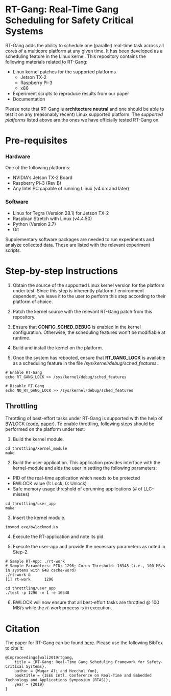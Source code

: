 # RT-Gang: Real-Time Gang Scheduling for Safety Critical Systems
RT-Gang adds the ability to schedule one (parallel) real-time task across all cores of a multicore platform at any given time. It has been developed as a scheduling feature in the Linux kernel. This repository contains the following materials related to RT-Gang:
- Linux kernel patches for the supported platforms
  - Jetson TX-2
  - Raspberry Pi-3
  - x86
- Experiment scripts to reproduce results from our paper
- Documentation

Please note that RT-Gang is **architecture neutral** and one should be able to test it on any (reasonably recent) Linux supported platform. The *supported platforms* listed above are the ones we have officially tested RT-Gang on.

# Pre-requisites
### Hardware
One of the following platforms:
+ NVIDIA's Jetson TX-2 Board
+ Raspberry Pi-3 (Rev B)
+ Any Intel PC capable of running Linux (v4.x.x and later)

### Software
+ Linux for Tegra (Version 28.1) for Jetson TX-2
+ Raspbian Stretch with Linux (v4.4.50)
+ Python (Version 2.7)
+ Git

Supplementary software packages are needed to run experiments and analyze collected data. These are listed with the relevant experiment scripts.

# Step-by-step Instructions
1. Obtain the source of the supported Linux kernel version for the platform under test. Since this step is inherently platform / environment dependent, we leave it to the user to perform this step according to their platform of choice.

2. Patch the kernel source with the relevant RT-Gang patch from this repository.

3. Ensure that **CONFIG_SCHED_DEBUG** is enabled in the kernel configuration. Otherwise, the scheduling features won't be modifiable at runtime.

4. Build and install the kernel on the platform.

5. Once the system has rebooted, ensure that **RT_GANG_LOCK** is available as a scheduling feature in the file */sys/kernel/debug/sched_features*.
```
# Enable RT-Gang
echo RT_GANG_LOCK >> /sys/kernel/debug/sched_features

# Disable RT-Gang
echo NO_RT_GANG_LOCK >> /sys/kernel/debug/sched_features
```

## Throttling
Throttling of best-effort tasks under RT-Gang is supported with the help of BWLOCK ([code](https://github.com/wali-ku/BWLOCK-GPU), [paper](http://drops.dagstuhl.de/opus/volltexte/2018/8983/pdf/LIPIcs-ECRTS-2018-19.pdf)). To enable throttling, following steps should be performed on the platform under test:

1. Build the kernel module.
```
cd throttling/kernel_module
make
```

2. Build the user-application. This application provides interface with the kernel-module and aids the user in setting the following parameters:
  - PID of the real-time application which needs to be protected
  - BWLOCK value (1: Lock; 0: Unlock)
  - Safe memory usage threshold of corunning applications (# of LLC-misses)
```
cd throttling/user_app
make
```

3. Insert the kernel module.
```
insmod exe/bwlockmod.ko
```

4. Execute the RT-application and note its pid.

5. Execute the user-app and provide the necessary parameters as noted in Step-2.
```
# Sample RT-App: ./rt-work
# Sample Parameters: PID: 1296; Corun Threshold: 16348 (i.e., 100 MB/s in systems with 64B cache-word)
./rt-work &
[1] rt-work      1296

cd throttling/user_app
./test -p 1296 -v 1 -e 16348
```

6. BWLOCK will now ensure that all best-effort tasks are throttled @ 100 MB/s while the *rt-work* process is in execution.

# Citation
The paper for RT-Gang can be found [here](https://arxiv.org/pdf/1903.00999.pdf). Please use the following BibTex to cite it:
```
@inproceedings{wali2019rtgang,
	title = {RT-Gang: Real-Time Gang Scheduling Framework for Safety-Critical Systems},    
	author = {Waqar Ali and Heechul Yun},
	booktitle = {IEEE Intl. Conference on Real-Time and Embedded Technology and Applications Symposium (RTAS)},
	year = {2019}
}
```
